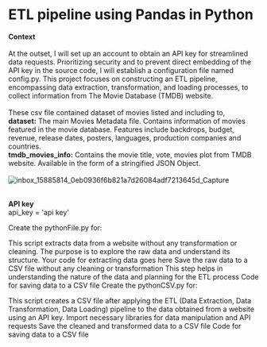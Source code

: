 # ETL pipeline using Pandas in Python

<b>Context</b><br><br>
At the outset, I will set up an account to obtain an API key for streamlined data requests. Prioritizing security and to prevent direct embedding of the API key in the source code, I will establish a configuration file named config.py. This project focuses on constructing an ETL pipeline, encompassing data extraction, transformation, and loading processes, to collect information from The Movie Database (TMDB) website.
<br><br>
These csv file contained dataset of movies listed and including to, <br>
<b>dataset:</b> The main Movies Metadata file. Contains information of movies featured in the movie database. Features include backdrops, budget, revenue, release dates, posters, languages, production companies and countries.<br>
<b>tmdb_movies_info:</b> Contains the movie title, vote, movies plot from TMDB website. Available in the form of a stringified JSON Object.
<br><br>
![inbox_15885814_0eb0936f6b821a7d26084adf7213645d_Capture](https://github.com/Kanangnut/ETL-pipeline-using-Pandas-in-Python/assets/130201193/ccdf51a9-b89d-4a92-8a8d-7d51706eb2dc)
<br><br>

<b>API key</b><br>
api_key = 'api key'

Create the pythonFile.py for:

This script extracts data from a website without any transformation or cleaning.
The purpose is to explore the raw data and understand its structure.
Your code for extracting data goes here
Save the raw data to a CSV file without any cleaning or transformation
This step helps in understanding the nature of the data and planning for the ETL process
Code for saving data to a CSV file
Create the pythonCSV.py for:

This script creates a CSV file after applying the ETL (Data Extraction, Data Transformation, Data Loading) pipeline to the data obtained from a website using an API key.
Import necessary libraries for data manipulation and API requests
Save the cleaned and transformed data to a CSV file
Code for saving data to a CSV file

